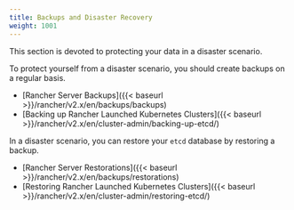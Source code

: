 ```yaml
---
title: Backups and Disaster Recovery
weight: 1001
---
```


This section is devoted to protecting your data in a disaster scenario.


To protect yourself from a disaster scenario, you should create backups on a regular basis.

  - [Rancher Server Backups]({{< baseurl >}}/rancher/v2.x/en/backups/backups)
  - [Backing up Rancher Launched Kubernetes Clusters]({{< baseurl >}}/rancher/v2.x/en/cluster-admin/backing-up-etcd/)


In a disaster scenario, you can restore your `etcd` database by restoring a backup.

   - [Rancher Server Restorations]({{< baseurl >}}/rancher/v2.x/en/backups/restorations)
   - [Restoring Rancher Launched Kubernetes Clusters]({{< baseurl >}}/rancher/v2.x/en/cluster-admin/restoring-etcd/)
